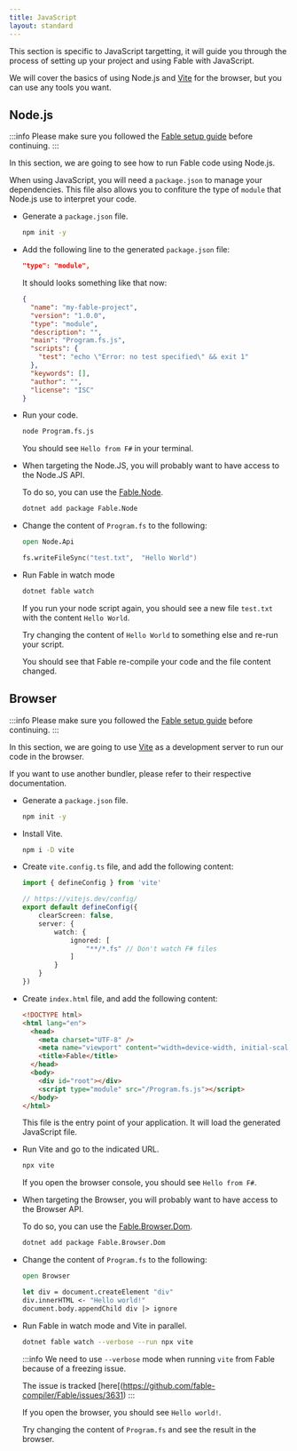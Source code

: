 ```yaml
---
title: JavaScript
layout: standard
---
```


This section is specific to JavaScript targetting, it will guide you through the process of setting up your project and using Fable with JavaScript.

We will cover the basics of using Node.js and [Vite](https://vitejs.dev/) for the browser, but you can use any tools you want.

## Node.js

:::info
Please make sure you followed the [Fable setup guide](/docs/2-steps/your-first-fable-project) before continuing.
:::

In this section, we are going to see how to run Fable code using Node.js.

When using JavaScript, you will need a `package.json` to manage your dependencies. 
This file also allows you to confiture the type of `module` that Node.js use to interpret your code.

<ul class="textual-steps">

<li>

Generate a `package.json` file.

```bash
npm init -y
```

</li>

<li>

Add the following line to the generated `package.json` file:

```json
"type": "module",
```

It should looks something like that now:

```json
{
  "name": "my-fable-project",
  "version": "1.0.0",
  "type": "module",
  "description": "",
  "main": "Program.fs.js",
  "scripts": {
    "test": "echo \"Error: no test specified\" && exit 1"
  },
  "keywords": [],
  "author": "",
  "license": "ISC"
}
```

</li>

<li>

Run your code.

```bash
node Program.fs.js
```

You should see `Hello from F#` in your terminal.

</li>

<li>

When targeting the Node.JS, you will probably want to have access to the Node.JS API.

To do so, you can use the [Fable.Node](https://github.com/fable-compiler/fable-node).

```bash
dotnet add package Fable.Node
```

</li>

<li>

Change the content of `Program.fs` to the following:

```fs
open Node.Api

fs.writeFileSync("test.txt",  "Hello World")
```

</li>

<li>

Run Fable in watch mode

```bash
dotnet fable watch
```

If you run your node script again, you should see a new file `test.txt` with the content `Hello World`.

Try changing the content of `Hello World` to something else and re-run your script.

You should see that Fable re-compile your code and the file content changed.

</li>

</ul>

## Browser

:::info
Please make sure you followed the [Fable setup guide](/docs/2-steps/your-first-fable-project) before continuing.
:::

In this section, we are going to use [Vite](https://vitejs.dev/) as a development server to run our code in the browser.

If you want to use another bundler, please refer to their respective documentation.

<ul class="textual-steps">

<li>

Generate a `package.json` file.

```bash
npm init -y
```

</li>

<li>

Install Vite.

```bash
npm i -D vite
```

</li>

<li>

Create `vite.config.ts` file, and add the following content:

```ts
import { defineConfig } from 'vite'

// https://vitejs.dev/config/
export default defineConfig({
    clearScreen: false,
    server: {
        watch: {
            ignored: [
                "**/*.fs" // Don't watch F# files
            ]
        }
    }
})
```

</li>

<li>

Create `index.html` file, and add the following content:

```html
<!DOCTYPE html>
<html lang="en">
  <head>
    <meta charset="UTF-8" />
    <meta name="viewport" content="width=device-width, initial-scale=1.0" />
    <title>Fable</title>
  </head>
  <body>
    <div id="root"></div>
    <script type="module" src="/Program.fs.js"></script>
  </body>
</html>
```

This file is the entry point of your application. It will load the generated JavaScript file.

</li>

<li>

Run Vite and go to the indicated URL.

```bash
npx vite
```

If you open the browser console, you should see `Hello from F#`.

</li>

<li>

When targeting the Browser, you will probably want to have access to the Browser API.

To do so, you can use the [Fable.Browser.Dom](https://github.com/fable-compiler/fable-browser).

```bash
dotnet add package Fable.Browser.Dom
```

</li>

<li>

Change the content of `Program.fs` to the following:

```fs
open Browser

let div = document.createElement "div"
div.innerHTML <- "Hello world!"
document.body.appendChild div |> ignore
```

</li>

<li>

Run Fable in watch mode and Vite in parallel.

```bash
dotnet fable watch --verbose --run npx vite
```

:::info
We need to use `--verbose` mode when running `vite` from Fable because of a freezing issue.

The issue is tracked [here[(https://github.com/fable-compiler/Fable/issues/3631)
:::

If you open the browser, you should see `Hello world!`.

Try changing the content of `Program.fs` and see the result in the browser.

</li>

</ul>
